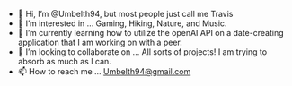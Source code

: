 - 👋 Hi, I’m @Umbelth94, but most people just call me Travis
- 👀 I’m interested in ... Gaming, Hiking, Nature, and Music.
- 🌱 I’m currently learning how to utilize the openAI API on a date-creating application that I am working on with a peer.  
- 💞️ I’m looking to collaborate on ... All sorts of projects!  I am trying to absorb as much as I can.
- 📫 How to reach me ... Umbelth94@gmail.com 

<!---
Umbelth94/Umbelth94 is a ✨ special ✨ repository because its `README.md` (this file) appears on your GitHub profile.
You can click the Preview link to take a look at your changes.
--->
